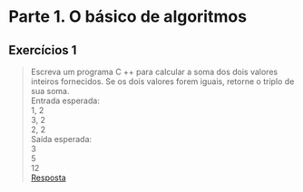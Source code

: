 # Parte 1. O básico de algoritmos

## Exercícios 1

> Escreva um programa C ++ para calcular a soma dos dois valores inteiros fornecidos. Se os dois valores forem iguais, retorne o triplo de sua soma.<br/>
> Entrada esperada:<br/>
> 1, 2<br/>
> 3, 2<br/>
> 2, 2<br/>
> Saída esperada:<br/>
> 3<br/>
> 5<br/>
> 12 <br/> 
> [Resposta](exerc_1.cpp)
